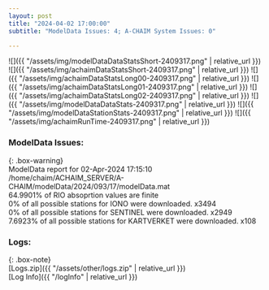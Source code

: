 ```yaml
---
layout: post
title: "2024-04-02 17:00:00"
subtitle: "ModelData Issues: 4; A-CHAIM System Issues: 0"

---
```


![]({{ "/assets/img/modelDataDataStatsShort-2409317.png" | relative_url }})
![]({{ "/assets/img/achaimDataStatsShort-2409317.png" | relative_url }})
![]({{ "/assets/img/achaimDataStatsLong00-2409317.png" | relative_url }})
![]({{ "/assets/img/achaimDataStatsLong01-2409317.png" | relative_url }})
![]({{ "/assets/img/achaimDataStatsLong02-2409317.png" | relative_url }})
![]({{ "/assets/img/modelDataDataStats-2409317.png" | relative_url }})
![]({{ "/assets/img/modelDataStationStats-2409317.png" | relative_url }})
![]({{ "/assets/img/achaimRunTime-2409317.png" | relative_url }})


### ModelData Issues:  
  
{: .box-warning}  
 ModelData report for 02-Apr-2024 17:15:10   
 /home/chaim/ACHAIM_SERVER/A-CHAIM/modelData/2024/093/17/modelData.mat   
 64.9901% of RIO absoprtion values are finite   
 0% of all possible stations for IONO were downloaded. x3494   
 0% of all possible stations for SENTINEL were downloaded. x2949   
 7.6923% of all possible stations for KARTVERKET were downloaded. x108   
  


### Logs:  
  
{: .box-note}  
[Logs.zip]({{ "/assets/other/logs.zip" | relative_url }})  
[Log Info]({{ "/logInfo" | relative_url }})  
